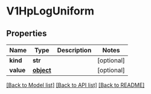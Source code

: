 # V1HpLogUniform

## Properties
Name | Type | Description | Notes
------------ | ------------- | ------------- | -------------
**kind** | **str** |  | [optional] 
**value** | [**object**](.md) |  | [optional] 

[[Back to Model list]](../README.md#documentation-for-models) [[Back to API list]](../README.md#documentation-for-api-endpoints) [[Back to README]](../README.md)


